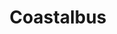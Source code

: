 ---
title: "Coastalbus"
address: "61 Maghera Street Kilrea, Coleraine, Co. Derry, BT51 5QL"
tel: "+44 (0)28 2954 2490"
county: "Derry"
category: "Coach Hire"
type: "Content"
lat: "54.95136642456055"
lng: "-6.557219982147217"
---